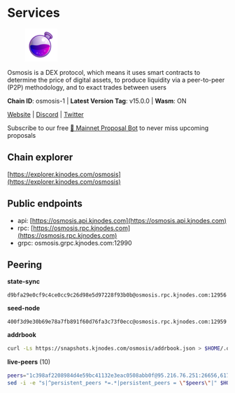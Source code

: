 # Services

<figure><img src="https://raw.githubusercontent.com/kj89/cosmos-images/main/logos/osmosis.png" alt=""><figcaption></figcaption></figure>

Osmosis is a DEX protocol, which means it uses smart contracts  to determine the price of digital assets, to produce liquidity  via a peer-to-peer (P2P) methodology, and to exact trades between users

**Chain ID**: osmosis-1 | **Latest Version Tag**: v15.0.0 | **Wasm**: ON

[Website](https://osmosis.zone) | [Discord](https://discord.gg/osmosis) | [Twitter](https://twitter.com/osmosiszone)



Subscribe to our free [🤖 Mainnet Proposal Bot](https://t.me/kjnodes_proposal_bot) to never miss upcoming proposals


## Chain explorer
[https://explorer.kjnodes.com/osmosis](https://explorer.kjnodes.com/osmosis)

## Public endpoints

* api: [https://osmosis.api.kjnodes.com](https://osmosis.api.kjnodes.com)
* rpc: [https://osmosis.rpc.kjnodes.com](https://osmosis.rpc.kjnodes.com)
* grpc: osmosis.grpc.kjnodes.com:12990

## Peering

**state-sync**

```text
d9bfa29e0cf9c4ce0cc9c26d98e5d97228f93b0b@osmosis.rpc.kjnodes.com:12956
```

**seed-node**

```text
400f3d9e30b69e78a7fb891f60d76fa3c73f0ecc@osmosis.rpc.kjnodes.com:12959
```

**addrbook**
```bash
curl -Ls https://snapshots.kjnodes.com/osmosis/addrbook.json > $HOME/.osmosisd/config/addrbook.json
```

**live-peers** (10)
```bash
peers="1c398af2208984d4e59bc41132e3eac0508abb0f@95.216.76.251:26656,6178f129efa76d235436e2156959d0acb4772c6a@65.108.128.168:36656,e726816f42831689eab9378d5d577f1d06d25716@23.88.22.10:26656,ea5ce509e09790c70609c8dc87ad4b19a0f98855@168.119.108.203:26656,3243426ab56b67f794fa60a79cc7f11bc7aa752d@35.210.252.64:26656,0419c998d6aac0afdb05808ad9a935670248e209@65.108.204.56:26656,31d2c86f7957e2db91297e54c3b0456ea06c2250@173.67.177.115:26656,a50c8dcd0e83032b5e29d5c5beef6e54ddafb508@35.83.253.164:26656,ac2fbcb5de633d136a942c28c3049e3edbc6e69a@85.239.233.61:2000,d9bfa29e0cf9c4ce0cc9c26d98e5d97228f93b0b@65.109.88.38:12956"
sed -i -e "s|^persistent_peers *=.*|persistent_peers = \"$peers\"|" $HOME/.osmosisd/config/config.toml
```

